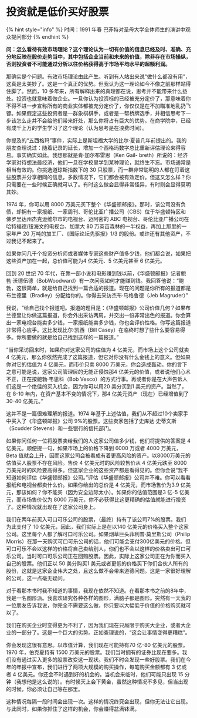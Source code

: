# 投资就是低价买好股票

{% hint style="info" %}
时间：1991 年春 巴菲特对圣母大学全体师生的演讲中观众提问部分
{% endhint %}

**问：怎么看待有效市场理论？这个理论认为一切有价值的信息已经及时、准确、充分地反映在股价走势当中，其中包括企业当前和未来的价值，除非存在市场操纵，否则投资者不可能通过分析以往价格获得高于市场平均水平的超额利润。**

那确实是个问题。有效市场理论由此产生。听到有人站出来说“做什么都没有用”，这真是太美妙了。这是一个真正的优势。但我认为这一理论如今不像之前那样站得住脚了。然而，10 多年来，所有解释出来的真理都在说，思考并不能带来什么益处。投资也就意味着做企业。一旦你认为投资标的已经被充分定价了，那意味着你不得不进一步宣称所有的商业实体都被充分定价了，你仅仅是在不加瞄准地乱扔飞镖。如果假定这些投资者是一群象棋棋手，或者是一帮桥牌选手，并相信思考下一步该怎么走并不会给他们带来好处，那么你将占有巨大的优势。在商学院中，已经有成千上万的学生学习了这个理论（认为思考是在浪费时间）。

你提及的“五西格玛”事件，实际上是斯坦福大学的比尔·夏普几年前提出的。我的朋友查理说过：随着记录的延长，增加一个西格玛数字总比重新评估理论来得容易。事实确实如此。我想那就是肯·加尔布雷思（Ken Gail- breth）所说的：经济学家对待想法最经济，他们一旦在学校里学到某种理论，就终生不忘。市场通常是相当有效的。你挑选道琼斯指数下的 30 只股票，而一群非常聪明的人都在盯着这些股票并分享相同的信息，多数情况下，它们都会被有效定价。但这又怎么样？你只需要在一些时候正确就可以了。有时这么做会显得非常怪异，有时则会显得莫明其妙。

1974 年，你可以用 8000 万美元买下整个《华盛顿邮报》。那时，该公司没有负债，却拥有一家报纸、一家周刊、哥伦比亚广播公司（CBS）位于华盛顿特区和佛罗里达州杰克逊维尔市的电视台、迈阿密的 ABC 电视台、哥伦比亚广播公司在哈特福德/纽海文的电视台、加拿大 80 万英亩森林的一半权益，再加上那里的一家年产 20 万吨的加工厂、《国际论坛先驱报》1/3 的股份。或许还有其他资产，不过我记不起来了。

如果你问几千个投资分析师或者媒体专家这些财产值多少钱，他们都会说，如果把这些资产加在一起，总价值可能为4 亿美元、5 亿美元甚至 6 亿美元。

回到 20 世纪 70 年代，在靠一部小说和电影赚到钱以前，《华盛顿邮报》记者鲍勃·沃德伍德（BobWoodward）有一次问我如何才能赚到钱。我回答他说：“鲍勃，这很简单，就是给自己找到一篇合适的报道。现在的问题是你所有的报道都是布兰德里（Bradley）分配给你的。你得去采访杰布·马格鲁德（Jeb Magruder）”

我说，“给自己找个报道吧。报道的题目是：《华盛顿邮报》公司价值几何？如果布兰德里让你做这篇报道，你会外出采访两周，并交出一份非常出色的报道。你会算出一家电视台能卖多少钱，一家报纸能卖多少钱，你也会评价性格。你写这篇报道非常得心应手。这比发现比尔·凯西（Bill Casey）在临终时想了些什么要容易得多。你所要做的就是给自己找到这样的一篇报道。”

“当你采访回来时，如果你对这家公司的估值为 4 亿美元，而市场上这个公司就卖 4 亿美元，那么你依然完成了这篇报道，但它对你没有什么金钱上的意义。但如果你对它的估值为 4 亿美元，而市价只卖 8000 万美元，你会造成轰动。你的言下之意可能是说，这家公司管理层的无能正侵蚀那4 亿美元的价值，或者说他们心术不正，正在按鲍勃·韦思科（Bob Vesco）的方式行事。再或者你是在大声告诉人们这是一个绝佳的买入机会，因为你可以用20 美分买到1 美元的资产。当然了，在 8-10 年内，在资产基本不变的情况下，那4 亿美元资产（现在）已经增值到了 30-40 亿美元。”

这并不是一篇很难理解的报道。1974 年基于上述估值，我们从不超过10个卖家手中买入了《华盛顿邮报》公司 9%的股票。这些卖家包括了史库达·史蒂文斯（Scudder Stevens）和一些银行的信托部门。

如果你问任何一位将股票卖给我们的人这家公司值多少钱，他们将提供的答案是 4 亿美元。顺便提一句，如果市场上的价格下降到 6000 万或者 4000 万美元，Beta 值就会上升，因而这家公司会被看成有着更高风险的资产。以8000万美元的估值买人股票不存在风险。售价 4 亿美元时的风险较售价从 4 亿美元跌至 8000 万美元时的风险要高得多。但这家企业的这些资产都是看得见的。但你会说“我不知道如何评估《华盛顿邮报》公司。”评估《华盛顿邮报》公司并不难。你可以看看报纸和电视台都卖什么价。如果你给出的总价是 4 亿美元，而市场售价为3.9 亿美元，那该如何？你不能买（因为安全边际太小）。如果你的估值范围是3 亿-5 亿美元，而市场售价仅为 8000 万美元，你不必获得比这更精确的估值就能进行投资了。这种情况就出现在了这家公司身上。

我们在两年前买入可口可乐公司的股票，（最终）持有了该公司7%的股票。我们为此支付了 10 亿美元，因此，我们实际上是在以140 亿美元的价格买入整个这家公司。这里每个人都了解可口可乐公司。如果烟草巨头菲利普·莫里斯公司（Philip Morris）在那一天购买可口可乐公司的话，他们可能会支付300亿美元的价格。但可口可乐不会以这样的价格将自己卖给别人，你们也不会以这样的价格卖出可口可乐公司。当时可口可乐公司正在回购股票。因此，实际上这家公司正在为你而买入自己的股票。他们正以 50 美分购买1 美元或者更低的价格买下你们合伙人所有的股份，这就是这家企业伟大之处，且这么做不会带来道德问题。这是一家很好理解的公司。这一点毫无疑问。

对于看那本书时我不知道的事情，我现在依然不知道。在看那本书之前的8年中，我是一名图形派。我喜欢研究各种各样的图形，满脑子都是图形。突然有一天我的一位朋友告诉我说，你完全不需要这么做，你只要以大幅低于价值的价格购买就可以了。

我们在购买企业时变得更为不利了，因为我们现在只局限于购买大企业，或者大企业的一部分了。这是一个巨大的劣势。正如查理说的，“这会让事情变得更糟糕”。

你会发现这很有意思。以市值计算，我们现在可能持有70 亿-80 亿美元的股票。1970 年，伯克夏持有 1500 万美元的股票。我们当时拥有的证券比现在要多。我们没有通过买入更多的股票改变这一现状。我们不时会发现一些好股票。我们在今年的年报中宣布，我们进行了两项大规模的购买操作，每笔购买金额都有 3 亿或者 4 亿美元。你还会不时遇到好的机会的。当机会来临时，他们可能只出现 15 分钟（我想他是这么说的）。有时候天上会下黄金，虽然这种情况不多见，但当出现的时候，你必须让自己等在那里。

这种情况每隔一段时间会出现一次。这样的情况终究会出现，但你无法让它出现。与此同时，如果你抓住了这样的机会，你会赚得盆满钵满。
